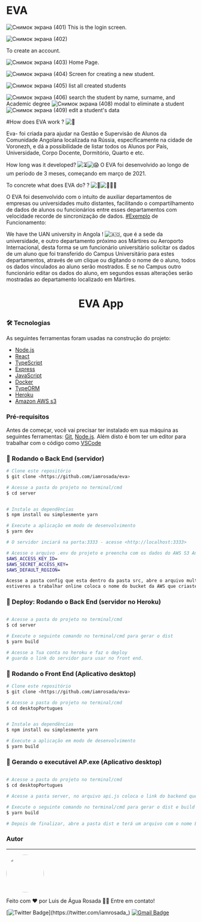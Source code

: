 # EVA

![Снимок экрана (401)](https://user-images.githubusercontent.com/59142372/123420279-0c346a00-d5c4-11eb-9812-4a72c51ec4ce.png)
This is the login screen.

![Снимок экрана (402)](https://user-images.githubusercontent.com/59142372/123420808-b1e7d900-d5c4-11eb-97d2-6f9b45d63134.png)

To create an account.

![Снимок экрана (403)](https://user-images.githubusercontent.com/59142372/123421154-291d6d00-d5c5-11eb-8584-9d87bcffbf15.png)
Home Page.

![Снимок экрана (404)](https://user-images.githubusercontent.com/59142372/123421219-40f4f100-d5c5-11eb-8750-1bce05627eae.png)
Screen for creating a new student.

![Снимок экрана (405)](https://user-images.githubusercontent.com/59142372/123421766-f4f67c00-d5c5-11eb-999f-1418090e3822.png)
list all created students

![Снимок экрана (406)](https://user-images.githubusercontent.com/59142372/123421883-20796680-d5c6-11eb-8145-4d0302b94986.png)
search the student by name, surname, and Academic degree
![Снимок экрана (408)](https://user-images.githubusercontent.com/59142372/123422306-adbcbb00-d5c6-11eb-887c-18aaa3a792b3.png)
modal to eliminate a student
![Снимок экрана (409)](https://user-images.githubusercontent.com/59142372/123422510-fe341880-d5c6-11eb-8d88-963fa6562411.png)
edit a student's data

#How does EVA work ? ![🤔](https://static.xx.fbcdn.net/images/emoji.php/v9/t34/1/16/1f914.png)

Eva- foi criada para ajudar na Gestão e Supervisão de Alunos da Comunidade Angolana localizada na Rússia, especificamente na cidade de Voronezh, e dá a possibilidade de listar todos os Alunos por País, Universidade, Corpo Docente, Dormitório, Quarto e etc.

How long was it developed? ![⏳](https://static.xx.fbcdn.net/images/emoji.php/v9/tb7/1/16/23f3.png)![😱](https://static.xx.fbcdn.net/images/emoji.php/v9/t2c/1/16/1f631.png)
O EVA foi desenvolvido ao longo de um período de 3 meses, começando em março de 2021.

To concrete what does EVA do? ? ![🥺](https://static.xx.fbcdn.net/images/emoji.php/v9/t9b/1/16/1f97a.png)![🙇🏽‍♂️](https://static.xx.fbcdn.net/images/emoji.php/v9/t3e/1/16/1f647_1f3fd_200d_2642.png)

O EVA foi desenvolvido com o intuito de auxiliar departamentos de empresas ou universidades muito distantes, facilitando o compartilhamento de dados de alunos ou funcionários entre esses departamentos com velocidade recorde de sincronização de dados.
[#Exemplo](https://www.facebook.com/hashtag/exemplo?__eep__=6&__cft__[0]=AZX6fmDfplTgnj9VuCFfdK6uWr2OUndlznmWIvDnmz2XUshNJ22IbvDW7Z2NVpv_6dHzPcyHWySEXTMegL-mLuHSSbfUsjvoYEH00FoN-n0IthVMc0ARmMBNMfPPUGCXcsA4EoPdCbKgFJrsrfaxtKeH&__tn__=*NK-R) de Funcionamento:

We have the UAN university in Angola ! ![🇦🇴](https://static.xx.fbcdn.net/images/emoji.php/v9/tc5/1/16/1f1e6_1f1f4.png), que é a sede da universidade, e outro departamento próximo aos Mártires ou Aeroporto Internacional, desta forma se um funcionário universitário solicitar os dados de um aluno que foi transferido do Campus Universitário para estes departamentos, através de um clique ou digitando o nome de o aluno, todos os dados vinculados ao aluno serão mostrados. E se no Campus outro funcionário editar os dados do aluno, em segundos essas alterações serão mostradas ao departamento localizado em Mártires.

<h1 align="center">EVA App</h1>

### 🛠 Tecnologias

As seguintes ferramentas foram usadas na construção do projeto:

- [Node.js](https://nodejs.org/en/)
- [React](https://pt-br.reactjs.org/)
- [TypeScript](https://www.typescriptlang.org/)
- [Express](https://expressjs.com/pt-br/)
- [JavaScript](https://developer.mozilla.org/pt-BR/docs/Web/JavaScript)
- [Docker](https://www.docker.com/)
- [TypeORM](https://typeorm.io/#/)
- [Heroku](https://id.heroku.com/login)
- [Amazon AWS s3](https://signin.aws.amazon.com/)

### Pré-requisitos

Antes de começar, você vai precisar ter instalado em sua máquina as seguintes ferramentas:
[Git](https://git-scm.com), [Node.js](https://nodejs.org/en/).
Além disto é bom ter um editor para trabalhar com o código como [VSCode](https://code.visualstudio.com/)

### 🎲 Rodando o Back End (servidor)

```bash
# Clone este repositório
$ git clone <https://github.com/iamrosada/eva>

# Acesse a pasta do projeto no terminal/cmd
$ cd server


# Instale as dependências
$ npm install ou simplesmente yarn

# Execute a aplicação em modo de desenvolvimento
$ yarn dev

# O servidor inciará na porta:3333 - acesse <http://localhost:3333>

# Acesse o arquivo .env do projeto e preencha com os dados do AWS S3 Amazon .
$AWS_ACCESS_KEY_ID=
$AWS_SECRET_ACCESS_KEY=
$AWS_DEFAULT_REGION=

Acesse a pasta config que esta dentro da pasta src, abre o arquivo multer.ts, vai até a linha 26,e altera o bucket, caso
estiveres a trabalhar online coloca o nome do bucket da AWS que criaste. caso for local podes escrever local.
```

### 🎲 Deploy: Rodando o Back End (servidor no Heroku)

```bash

# Acesse a pasta do projeto no terminal/cmd
$ cd server

# Execute o seguinte comando no terminal/cmd para gerar o dist
$ yarn build

# Acesse a Tua conta no heroku e faz o deploy
# guarda o link do servidor para usar no front end.

```

### 🎲 Rodando o Front End (Aplicativo desktop)

```bash
# Clone este repositório
$ git clone <https://github.com/iamrosada/eva>

# Acesse a pasta do projeto no terminal/cmd
$ cd desktopPortugues


# Instale as dependências
$ npm install ou simplesmente yarn

# Execute a aplicação em modo de desenvolvimento
$ yarn build

```

### 🎲 Gerando o executável AP.exe (Aplicativo desktop)

```bash

# Acesse a pasta do projeto no terminal/cmd
$ cd desktopPortugues

# Acesse a pasta server, no arquivo api.js coloca o link do backend que fizeste deploy.

# Execute o seguinte comando no terminal/cmd para gerar o dist e build folder
$ yarn build

# Depois de finalizar, abre a pasta dist e terá um arquivo com o nome EVA.exe, clica no mesmo e permita que ele seja instalado no teu PC.
```

### Autor

---

 <img style="border-radius: 50%;" src="https://avatars.githubusercontent.com/u/59142372?v=4" width="100px;" alt=""/>
 <br />

Feito com ❤️ por Luis de Água Rosada 👋🏽 Entre em contato!

[![Twitter Badge](https://img.shields.io/badge/-@iamrosada_-1ca0f1?style=flat-square&labelColor=1ca0f1&logo=twitter&logoColor=white&link=https://twitter.com/iamrosada_)](https://twitter.com/iamrosada_)
[![Gmail Badge](https://img.shields.io/badge/-luisrosada@mail.ru-c14438?style=flat-square&logo=Gmail&logoColor=white&link=mailto:luisrosada@mail.ru)](mailto:luisrosada@mail.ru)
